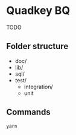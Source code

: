 # Quadkey BQ

TODO

## Folder structure

- doc/
- lib/
- sql/
- test/
    - integration/
    - unit

## Commands

```
yarn
```
